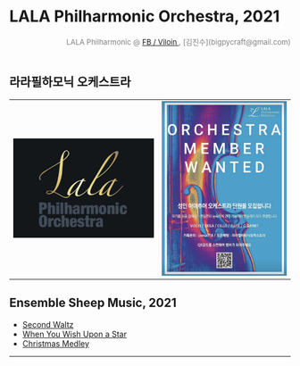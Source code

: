 
# LALA Philharmonic Orchestra, 2021

<div align='right'><font size=2 color='gray'>LALA Philharmonic  @ <font color='blue'><a href='https://www.facebook.com/jskim.kr'>FB / Viloin </a></font>, [김진수](bigpycraft@gmail.com)</font></div>
<br>

## 라라필하모닉 오케스트라
<table border=0>
  <tr>
    <td><img src="./images/img_main_front.png"></td>
    <td><img src="./images/mem_wanted.jpg"></td>
  </tr>
</table>

## Ensemble Sheep Music, 2021
- [Second Waltz ][Msheet-10-1]
- [When You Wish Upon a Star ][Msheet-10-2]
- [Christmas Medley ][Msheet-11-1]

<hr>

[Msheet-10-1]: ./sheet_music/10_second_waltz                            "Go Msheet-10-1"
[Msheet-10-2]: ./sheet_music/10_when_you_wish_upon_a_star        "Go Msheet-10-2"
[Msheet-11-1]: ./sheet_music/11_christmas_medley                       "Go Msheet-11-1"

